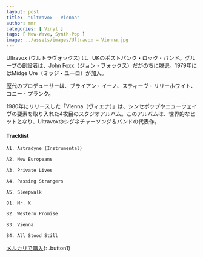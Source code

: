 ```yaml
---
layout: post
title:  "Ultravox – Vienna"
author: mmr
categories: [ Vinyl ]
tags: [ New-Wave, Synth-Pop ]
image: ../assets/images/Ultravox – Vienna.jpg
---
```


Ultravox (ウルトラヴォックス) は、UKのポストパンク・ロック・バンド。グループの創設者は、John Foxx（ジョン・フォックス）だがのちに脱退。1979年にはMidge Ure（ミッジ・ユーロ）が加入。

歴代のプロデューサーは、ブライアン・イーノ、スティーヴ・リリーホワイト、コニー・プランク。

1980年にリリースした「Vienna（ヴィエナ）」は、シンセポップやニューウェイヴの要素を取り入れた4枚目のスタジオアルバム。このアルバムは、世界的なヒットとなり、Ultravoxのシグネチャーソング＆バンドの代表作。

#### Tracklist
```md
A1. Astradyne (Instrumental)

A2. New Europeans

A3. Private Lives

A4. Passing Strangers

A5. Sleepwalk

B1. Mr. X

B2. Western Promise

B3. Vienna

B4. All Stood Still
```

[メルカリで購入](https://jp.mercari.com/item/m80910250276?afid=6142608987){: .button1}

